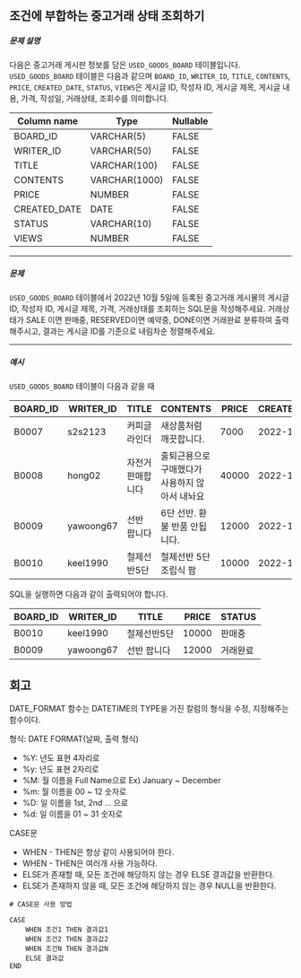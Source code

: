 ## 조건에 부합하는 중고거래 상태 조회하기

##### 문제 설명

다음은 중고거래 게시판 정보를 담은 `USED_GOODS_BOARD` 테이블입니다. `USED_GOODS_BOARD` 테이블은 다음과 같으며 `BOARD_ID`, `WRITER_ID`, `TITLE`, `CONTENTS`, `PRICE`, `CREATED_DATE`, `STATUS`, `VIEWS`은 게시글 ID, 작성자 ID, 게시글 제목, 게시글 내용, 가격, 작성일, 거래상태, 조회수를 의미합니다.

| Column name  | Type          | Nullable |
| ------------ | ------------- | -------- |
| BOARD_ID     | VARCHAR(5)    | FALSE    |
| WRITER_ID    | VARCHAR(50)   | FALSE    |
| TITLE        | VARCHAR(100)  | FALSE    |
| CONTENTS     | VARCHAR(1000) | FALSE    |
| PRICE        | NUMBER        | FALSE    |
| CREATED_DATE | DATE          | FALSE    |
| STATUS       | VARCHAR(10)   | FALSE    |
| VIEWS        | NUMBER        | FALSE    |

---

##### 문제

`USED_GOODS_BOARD` 테이블에서 2022년 10월 5일에 등록된 중고거래 게시물의 게시글 ID, 작성자 ID, 게시글 제목, 가격, 거래상태를 조회하는 SQL문을 작성해주세요. 거래상태가 SALE 이면 판매중, RESERVED이면 예약중, DONE이면 거래완료 분류하여 출력해주시고, 결과는 게시글 ID를 기준으로 내림차순 정렬해주세요.

---

##### 예시

`USED_GOODS_BOARD` 테이블이 다음과 같을 때

| BOARD_ID | WRITER_ID | TITLE             | CONTENTS                                       | PRICE | CREATED_DATE | STATUS | VIEWS |
| -------- | --------- | ----------------- | ---------------------------------------------- | ----- | ------------ | ------ | ----- |
| B0007    | s2s2123   | 커피글라인더      | 새상품처럼 깨끗합니다.                         | 7000  | 2022-10-04   | DONE   | 210   |
| B0008    | hong02    | 자전거 판매합니다 | 출퇴근용으로 구매했다가 사용하지 않아서 내놔요 | 40000 | 2022-10-04   | SALE   | 301   |
| B0009    | yawoong67 | 선반 팝니다       | 6단 선반. 환불 반품 안됩니다.                  | 12000 | 2022-10-05   | DONE   | 202   |
| B0010    | keel1990  | 철제선반5단       | 철제선반 5단 조립식 팜                         | 10000 | 2022-10-05   | SALE   | 194   |

SQL을 실행하면 다음과 같이 출력되어야 합니다.

| BOARD_ID | WRITER_ID | TITLE       | PRICE | STATUS   |
| -------- | --------- | ----------- | ----- | -------- |
| B0010    | keel1990  | 철제선반5단 | 10000 | 판매중   |
| B0009    | yawoong67 | 선반 팝니다 | 12000 | 거래완료 |

## 회고

DATE_FORMAT 함수는 DATETIME의 TYPE을 가진 칼럼의 형식을 수정, 지정해주는 함수이다.

형식: DATE FORMAT(날짜, 출력 형식)

- %Y: 년도 표현 4자리로
- %y: 년도 표현 2자리로
- %M: 월 이름을 Full Name으로 Ex) January ~ December
- %m: 월 이름을 00 ~ 12 숫자로
- %D: 일 이름을 1st, 2nd ... 으로
- %d: 일 이름을 01 ~ 31 숫자로



CASE문

- WHEN - THEN은 항상 같이 사용되어야 한다.
- WHEN - THEN은 여러개 사용 가능하다.
- ELSE가 존재할 때, 모든 조건에 해당하지 않는 경우 ELSE 결과값을 반환한다.
- ELSE가 존재하지 않을 때, 모든 조건에 해당하지 않는 경우 NULL을 반환한다.

```mysql
# CASE문 사용 방법

CASE
	WHEN 조건1 THEN 결과값1
	WHEN 조건2 THEN 결과값2
	WHEN 조건N THEN 결과값N
	ELSE 결과값
END
```
